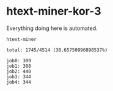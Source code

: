 # htext-miner-kor-3

Everything doing here is automated.

```
htext-miner

total: 1745/4514 (38.65750996898537%)

job0: 309
job1: 308
job2: 440
job3: 344
job4: 344
```